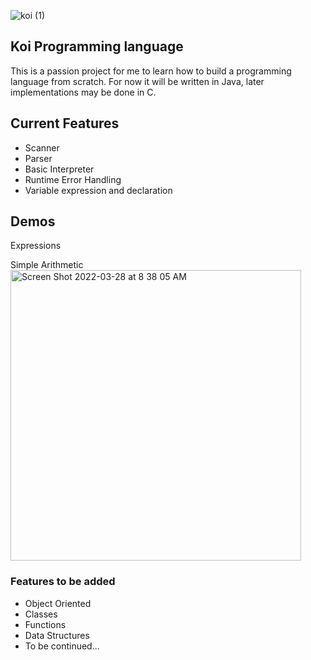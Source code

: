 ![koi (1)](https://user-images.githubusercontent.com/70734883/160219571-4c4d1628-1d6d-4c8a-8d12-9be4676ced71.png)





## Koi Programming language

This is a passion project for me to learn how to build a programming language from scratch. For now it will be written in Java, later implementations may be done in C. 

## Current Features
+ Scanner
+ Parser
+ Basic Interpreter
+ Runtime Error Handling
+ Variable expression and declaration

## Demos
Expressions


Simple Arithmetic 
<img width="465" alt="Screen Shot 2022-03-28 at 8 38 05 AM" src="https://user-images.githubusercontent.com/70734883/160411593-d0c3ee3c-ea3c-4316-8ee3-685fdc652550.png">

### Features to be added
+ Object Oriented
+ Classes
+ Functions
+ Data Structures
+ To be continued...
